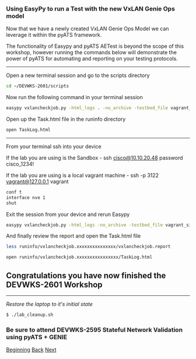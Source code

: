 ### Using EasyPy to run a Test with the new VxLAN Genie Ops model

Now that we have a newly created VxLAN Genie Ops Model we can leverage it within the pyATS framework.  

The functionality of Easypy and pyATS AETest is beyond the scope of this workshop, however running the commands below
will demonstrate the power of pyATS for automating and reporting on your testing protocols.

---

Open a new terminal session and go to the scripts directory

```bash
cd ~/DEVWKS-2601/scripts

```

Now run the following command in your terminal session

```bash
easypy vxlancheckjob.py -html_logs . -no_archive -testbed_file vagrant_single_ios.yaml 
```

Open up the Task.html file in the runinfo directory

```bash
open TaskLog.html
```

---


From your terminal ssh into your device

If the lab you are using is the Sandbox - ssh cisco@10.10.20.48   password cisco_1234!  

If the lab you are using is a local vagrant machine - ssh -p 3122 vagrant@127.0.0.1 vagrant

```bash
conf t
interface nve 1
shut
```

Exit the session from your device and rerun Easypy

```bash
easypy vxlancheckjob.py -html_logs -no_archive -testbed_file vagrant_single_ios.yaml 
```

And finally review the report and open the Task.html file

```bash
less runinfo/vxlancheckjob.xxxxxxxxxxxxxxx/vxlancheckjob.report

open runinfo/vxlancheckjob.xxxxxxxxxxxxxxxx/TaskLog.html
```


## Congratulations you have now finished the DEVWKS-2601 Workshop

---

*Restore the laptop to it's initial state*

```bash
$ ./lab_cleanup.sh
```

### Be sure to attend DEVWKS-2595 Stateful Network Validation using pyATS + GENIE


[Beginning](../README.md)   [Back](./step6.md)  [Next](./step1.md)